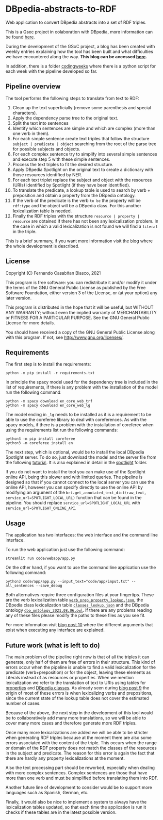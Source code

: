 # DBpedia-abstracts-to-RDF
Web application to convert DBpedia abstracts into a set of RDF triples.

This is a Gsoc project in colaboration with DBpedia, more information can be found [here][1].

During the development of the GSoC project, a blog has been created with weekly entries explaining how the tool has been built and what difficulties we have encountered along the way. **This blog can be accessed [here][2].**

In addition, there is a folder [codingweeks][3] where there is a python script for each week with the pipeline developed so far.

## Pipeline overview 
The tool performs the following steps to translate from text to RDF:
1.  Clean up the text superficially (remove some parenthesis and special characters).
2.  Apply the dependency parse tree to the original text.
3.  Split the text into sentences
4.  Identify which sentences are simple and which are complex (more than one verb in them).
5.  For each simple sentence create text triples that follow the structure `subject | predicate | object` searching from the root of the parse tree for possible subjects and objects.
6.  For each complex sentence try to simplify into several simple sentences and execute step 5 with these simple sentences.
7.  Process the text triples to fit the desired structure.
8.  Apply DBpedia Spotlight on the original text to create a dictionary with those resources identified by NER.
9.  For each text triplet replace the subject and object with the resources (URIs) identified by Spotlight (if they have been identified).
10. To translate the predicate, a lookup table is used to search by verb + preposition and obtain a property from the DBpedia ontology.
11. If the verb of the predicate is the verb `to be` the property will be `rdf:type` and the object will be a DBpedia class. For this another lexicalization table is needed.
12. Finally the RDF triples with the structure `resource | property | resource` are obtained if there has not been any lexicalization problem. In the case in which a valid lexicalization is not found we will find a `literal` in the triple.

This is a brief summary, if you want more information visit the [blog][2] where the whole development is described.

## License
Copyright (C) Fernando Casabñan Blasco, 2021

This program is free software: you can redistribute it and/or modify it under the terms of the GNU General Public License as published by the Free Software Foundation, either version 3 of the License, or (at your option) any later version.

This program is distributed in the hope that it will be useful, but WITHOUT ANY WARRANTY; without even the implied warranty of MERCHANTABILITY or FITNESS FOR A PARTICULAR PURPOSE. See the GNU General Public License for more details.

You should have received a copy of the GNU General Public License along with this program. If not, see http://www.gnu.org/licenses/.

## Requirements
The first step is to install the requirements:
```console
python -m pip install -r requirements.txt
```

In principle the spacy model used for the dependency tree is included in the list of requirements, if there is any problem with the installation of the model run the following command:
```console
python -m spacy download en_core_web_trf
python -m spacy download en_core_web_lg
```

The model ending in `_lg` needs to be installed as it is a requirement to be able to use the coreferee library to deal with coreferences.
As with the spacy models, if there is a problem with the installation of coreferee when using the requirements list run the following commands:
```console
python3 -m pip install coreferee
python3 -m coreferee install en
```

The next step, which is optional, would be to install the local DBpedia Spotlight server. To do so, just download the model and the server file from the following [tutorial][7]. It is also explained in detail in the [spotlight][8] folder.

If you do not want to install the tool you can make use of the Spotlight online API, being this slower and with limited queries. The pipeline is designed so that if you cannot connect to the local server you can use the online API, however you can specify directly to use the online API by modifying an argument of the `brt.get_annotated_text_dict(raw_text, service_url=SPOTLIGHT_LOCAL_URL)` function that can be found in the pipeline.
You should replace `service_url=SPOTLIGHT_LOCAL_URL` with `service_url=SPOTLIGHT_ONLINE_API`.

## Usage
The application has two interfaces: the web interface and the command line interface.

To run the web application just use the following command:
```console
streamlit run code/webapp/app.py
```

On the other hand, if you want to use the command line application use the following command:
```console
python3 code/app/app.py --input_text="code/app/input.txt" --all_sentences --save_debug
```

Both alternatives require three configuration files at your fingertips. These are the verb lexicalization table [`verb_prep_property_lookup.json`][4], the DBpedia class lexicalization table [`classes_lookup.json`][5] and the DBpedia ontology [`dbo_ontology_2021.08.06.owl`][10]. If there are any problems reading any of these files please modify the paths to these files as you see fit.

For more information visit [blog post 10][9] where the different arguments that exist when executing any interface are explained.

## Future work (what is left to do)
The main problem of the pipeline right now is that of all the triples it can generate, only half of them are free of errors in their structure. This kind of errors occur when the pipeline is unable to find a valid lexicalization for the predicate (verb+preposition) or for the object, leaving these elements as Literals instead of as resources or properties.
When we mention lexicalization we refer to the translation of text to URIs using tables for [properties][4] and [DBpedia classes][5].
As already seen during [blog post 9][6] the origin of most of these errors is when lexicalizing verbs and prepositions, since the current state of the lookup table does not cover the estimated number of cases.

Because of the above, the next step in the development of this tool would be to collaboratively add many more translations, so we will be able to cover many more cases and therefore generate more RDF triples.

Once many more lexicalizations are added we will be able to be stricter when generating RDF triples because at the moment there are also some errors associated with the content of the triple. This occurs when the range or domain of the RDF property does not match the classes of the resources in the subject and predicate. The reason for this error is again the fact that there are hardly any property lexicalizations at the moment.

Also the text processing part should be reworked, especially when dealing with more complex sentences. Complex sentences are those that have more than one verb and must be simplified before translating them into RDF.

Another future line of development to consider would be to support more languages such as Spanish, German, etc.

Finally, it would also be nice to implement a system to always have the lexicalization tables updated, so that each time the application is run it checks if these tables are in the latest possible version.

[1]: https://summerofcode.withgoogle.com/projects/#6560166180290560
[2]: https://fcabla.github.io/DBpedia-abstracts-to-RDF/
[3]: https://github.com/Fcabla/DBpedia-abstracts-to-RDF/tree/main/code/codingweeks
[4]: https://github.com/Fcabla/DBpedia-abstracts-to-RDF/blob/main/datasets/verb_prep_property_lookup.json
[5]: https://github.com/Fcabla/DBpedia-abstracts-to-RDF/blob/main/datasets/classes_lookup.json
[6]: https://fcabla.github.io/DBpedia-abstracts-to-RDF/coding-week9
[7]: https://github.com/dbpedia-spotlight/dbpedia-spotlight/wiki/Run-from-a-JAR
[8]: https://github.com/Fcabla/DBpedia-abstracts-to-RDF/tree/main/spotlight
[9]: https://fcabla.github.io/DBpedia-abstracts-to-RDF/coding-week10
[10]: https://github.com/Fcabla/DBpedia-abstracts-to-RDF/blob/main/datasets/dbo_ontology_2021.08.06.owl
